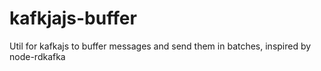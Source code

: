 # kafkjajs-buffer
Util for kafkajs to buffer messages and send them in batches, inspired by node-rdkafka
